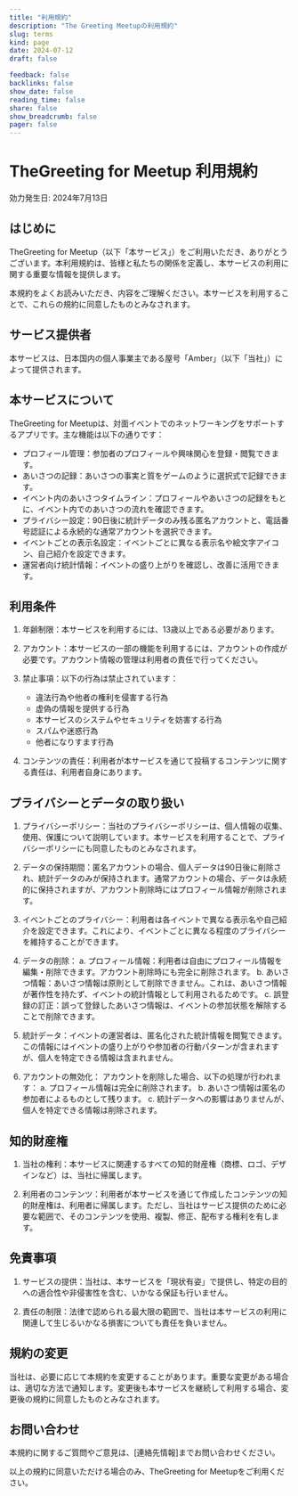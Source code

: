 ```yaml
---
title: "利用規約"
description: "The Greeting Meetupの利用規約"
slug: terms
kind: page
date: 2024-07-12
draft: false

feedback: false
backlinks: false
show_date: false
reading_time: false
share: false
show_breadcrumb: false
pager: false
---
```


# TheGreeting for Meetup 利用規約

効力発生日: 2024年7月13日

## はじめに

TheGreeting for Meetup（以下「本サービス」）をご利用いただき、ありがとうございます。本利用規約は、皆様と私たちの関係を定義し、本サービスの利用に関する重要な情報を提供します。

本規約をよくお読みいただき、内容をご理解ください。本サービスを利用することで、これらの規約に同意したものとみなされます。

## サービス提供者

本サービスは、日本国内の個人事業主である屋号「Amber」（以下「当社」）によって提供されます。

## 本サービスについて

TheGreeting for Meetupは、対面イベントでのネットワーキングをサポートするアプリです。主な機能は以下の通りです：

- プロフィール管理：参加者のプロフィールや興味関心を登録・閲覧できます。
- あいさつの記録：あいさつの事実と質をゲームのように選択式で記録できます。
- イベント内のあいさつタイムライン：プロフィールやあいさつの記録をもとに、イベント内でのあいさつの流れを確認できます。
- プライバシー設定：90日後に統計データのみ残る匿名アカウントと、電話番号認証による永続的な通常アカウントを選択できます。
- イベントごとの表示名設定：イベントごとに異なる表示名や絵文字アイコン、自己紹介を設定できます。
- 運営者向け統計情報：イベントの盛り上がりを確認し、改善に活用できます。

## 利用条件

1. 年齢制限：本サービスを利用するには、13歳以上である必要があります。

2. アカウント：本サービスの一部の機能を利用するには、アカウントの作成が必要です。アカウント情報の管理は利用者の責任で行ってください。

3. 禁止事項：以下の行為は禁止されています：
   - 違法行為や他者の権利を侵害する行為
   - 虚偽の情報を提供する行為
   - 本サービスのシステムやセキュリティを妨害する行為
   - スパムや迷惑行為
   - 他者になりすます行為

4. コンテンツの責任：利用者が本サービスを通じて投稿するコンテンツに関する責任は、利用者自身にあります。

## プライバシーとデータの取り扱い

1. プライバシーポリシー：当社のプライバシーポリシーは、個人情報の収集、使用、保護について説明しています。本サービスを利用することで、プライバシーポリシーにも同意したものとみなされます。

2. データの保持期間：匿名アカウントの場合、個人データは90日後に削除され、統計データのみが保持されます。通常アカウントの場合、データは永続的に保持されますが、アカウント削除時にはプロフィール情報が削除されます。

3. イベントごとのプライバシー：利用者は各イベントで異なる表示名や自己紹介を設定できます。これにより、イベントごとに異なる程度のプライバシーを維持することができます。

4. データの削除：
   <a id="deleteData"></a>
   a. プロフィール情報：利用者は自由にプロフィール情報を編集・削除できます。アカウント削除時にも完全に削除されます。
   b. あいさつ情報：あいさつ情報は原則として削除できません。これは、あいさつ情報が著作性を持たず、イベントの統計情報として利用されるためです。
   c. 誤登録の訂正：誤って登録したあいさつ情報は、イベントの参加状態を解除することで削除できます。

5. 統計データ：イベントの運営者は、匿名化された統計情報を閲覧できます。この情報にはイベントの盛り上がりや参加者の行動パターンが含まれますが、個人を特定できる情報は含まれません。

6. アカウントの無効化：
   <a id="deactivateAccount"></a>
   アカウントを削除した場合、以下の処理が行われます：
   a. プロフィール情報は完全に削除されます。
   b. あいさつ情報は匿名の参加者によるものとして残ります。
   c. 統計データへの影響はありませんが、個人を特定できる情報は削除されます。

## 知的財産権

1. 当社の権利：本サービスに関連するすべての知的財産権（商標、ロゴ、デザインなど）は、当社に帰属します。

2. 利用者のコンテンツ：利用者が本サービスを通じて作成したコンテンツの知的財産権は、利用者に帰属します。ただし、当社はサービス提供のために必要な範囲で、そのコンテンツを使用、複製、修正、配布する権利を有します。

## 免責事項

1. サービスの提供：当社は、本サービスを「現状有姿」で提供し、特定の目的への適合性や非侵害性を含む、いかなる保証も行いません。

2. 責任の制限：法律で認められる最大限の範囲で、当社は本サービスの利用に関連して生じるいかなる損害についても責任を負いません。

## 規約の変更

当社は、必要に応じて本規約を変更することがあります。重要な変更がある場合は、適切な方法で通知します。変更後も本サービスを継続して利用する場合、変更後の規約に同意したものとみなされます。

## お問い合わせ

本規約に関するご質問やご意見は、[連絡先情報]までお問い合わせください。

以上の規約に同意いただける場合のみ、TheGreeting for Meetupをご利用ください。
